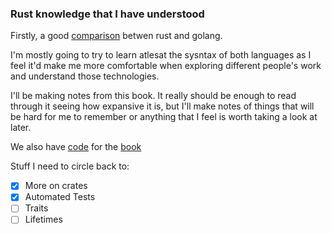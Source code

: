### Rust knowledge that I have understood

Firstly, a good [comparison](https://bitfieldconsulting.com/golang/rust-vs-go) betwen rust and golang.

I'm mostly going to try to learn atlesat the sysntax of both languages as I feel it'd make me more comfortable when exploring different people's work and understand those technologies.

I'll be making notes from this book. It really should be enough to read through it seeing how expansive it is, but I'll make notes of things that will be hard for me to remember or anything that I feel is worth taking a look at later.

We also have [code](https://github.com/rust-lang/book/tree/master/src) for the [book](https://doc.rust-lang.org/book/)

Stuff I need to circle back to:

- [x] More on crates
- [x] Automated Tests
- [ ] Traits
- [ ] Lifetimes
